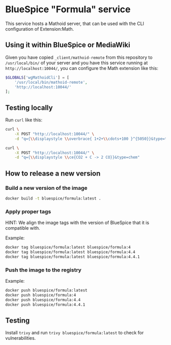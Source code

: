 # BlueSpice "Formula" service

This service hosts a Mathoid server, that can be used with the CLI configuration of Extension:Math.

## Using it within BlueSpice or MediaWiki

Given you have copied `_client/mathoid-remote` from this repository to `/usr/local/bin/` of your server and you have this service running at `http://localhost:10044/`, you can configure the Math extension like this:

```php
$GLOBALS['wgMathoidCli'] = [
	'/usr/local/bin/mathoid-remote',
	'http://localhost:10044/'
];
```

## Testing locally

Run `curl` like this:
```sh
curl \
	-X POST "http://localhost:10044/" \
	-d "q={\\displaystyle \\overbrace{ 1+2+\\cdots+100 }^{5050}}&type=tex"

curl \
	-X POST "http://localhost:10044/" \
	-d "q={\\displaystyle \\ce{CO2 + C -> 2 CO}}&type=chem"
```

## How to release a new version

### Build a new version of the image
```sh
docker build -t bluespice/formula:latest .
```

### Apply proper tags
HINT: We align the image tags with the version of BlueSpice that it is compatible with.

Example:
```sh
docker tag bluespice/formula:latest bluespice/formula:4
docker tag bluespice/formula:latest bluespice/formula:4.4
docker tag bluespice/formula:latest bluespice/formula:4.4.1
```

### Push the image to the registry
Example:
```sh
docker push bluespice/formula:latest
docker push bluespice/formula:4
docker push bluespice/formula:4.4
docker push bluespice/formula:4.4.1
```

## Testing
Install `trivy` and run `trivy bluespice/formula:latest` to check for vulnerabilities.
